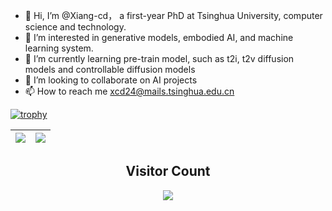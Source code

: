- 👋 Hi, I’m @Xiang-cd， a first-year PhD at Tsinghua University, computer science and technology.
- 👀 I’m interested in generative models, embodied AI, and machine learning system.
- 🌱 I’m currently learning pre-train model, such as t2i, t2v diffusion models and controllable diffusion models
- 💞️ I’m looking to collaborate on AI projects
- 📫 How to reach me xcd24@mails.tsinghua.edu.cn

<!---
Xiang-cd/Xiang-cd is a ✨ special ✨ repository because its `README.md` (this file) appears on your GitHub profile.
You can click the Preview link to take a look at your changes.
--->

[![trophy](https://github-profile-trophy.vercel.app/?username=Xiang-cd&column=7)](https://github.com/Xiang-cd)

| <img align="center" src="https://github-readme-stats.vercel.app/api?username=Xiang-cd&show_icons=true&hide_border=true" /> | <img align="center" src="https://github-readme-streak-stats.herokuapp.com?user=Xiang-cd&hide_border=true&date_format=M%20j%5B%2C%20Y%5D&ring=7EDDCF&fire=7EDDCF" /> |
| ------------------------------------------------------------ | ------------------------------------------------------------ |



## <center> Visitor Count
<p align="center"> 
  <img src="https://profile-counter.glitch.me/xiang-cd/count.svg" />
</p>
